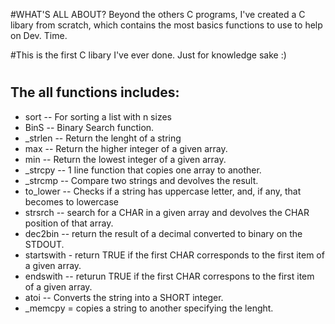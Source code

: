 #WHAT'S ALL ABOUT?
 Beyond the others C programs, I've created a C libary from scratch, which contains the most basics functions to use to help on Dev. Time.
 
  #This is the first C libary I've ever done.
    Just for knowledge sake :)

# <h2> The all functions includes:

* sort -- For sorting a list with n sizes
* BinS -- Binary Search function.
* _strlen -- Return the lenght of a string
* max -- Return the higher integer of a given array.
* min -- Return the lowest integer of a given array.
* _strcpy -- 1 line function that copies one array to another.
* _strcmp -- Compare two strings and devolves the result. 
* to_lower -- Checks if a string has uppercase letter, and, if any, that becomes to lowercase
* strsrch -- search for a CHAR in a given array and devolves the CHAR position of that array.
* dec2bin -- return the result of a decimal converted to binary on the STDOUT. 
* startswith - return TRUE if the first CHAR corresponds to the first item of a given array.
*  endswith -- returun TRUE if the first CHAR correspons to the first item of a given array.
* atoi -- Converts the string into a SHORT integer.
* _memcpy = copies a string to another specifying the lenght.

